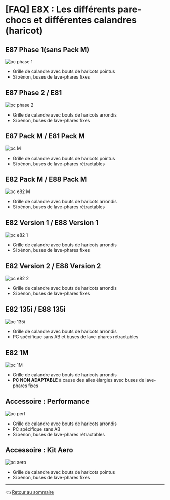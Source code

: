 # [FAQ] E8X : Les différents pare-chocs et différentes calandres (haricot)

## E87 Phase 1(sans Pack M)

![pc phase 1](../images/parechocs/pc_phase1.jpg)

- Grille de calandre avec bouts de haricots pointus
- Si xénon, buses de lave-phares fixes

## E87 Phase 2 / E81

![pc phase 2](../images/parechocs/pc_phase2.jpg)

- Grille de calandre avec bouts de haricots arrondis
- Si xénon, buses de lave-phares fixes

## E87 Pack M / E81 Pack M

![pc M](../images/parechocs/pc_packM.jpg)

- Grille de calandre avec bouts de haricots pointus
- Si xénon, buses de lave-phares rétractables

## E82 Pack M / E88 Pack M

![pc e82 M](../images/parechocs/pc_e82_88_M.jpg)

- Grille de calandre avec bouts de haricots arrondis
- Si xénon, buses de lave-phares rétractables

## E82 Version 1 / E88 Version 1

![pc e82 1](../images/parechocs/pc_e82_88_1.jpg)

- Grille de calandre avec bouts de haricots arrondis
- Si xénon, buses de lave-phares fixes

## E82 Version 2 / E88 Version 2

![pc e82 2](../images/parechocs/pc_e82_88_2.jpg)

- Grille de calandre avec bouts de haricots arrondis
- Si xénon, buses de lave-phares fixes

## E82 135i / E88 135i

![pc 135i](../images/parechocs/pc_135i.jpg)

- Grille de calandre avec bouts de haricots arrondis
- PC spécifique sans AB et buses de lave-phares rétractables

## E82 1M

![pc 1M](../images/parechocs/pc_1M.jpg)

- Grille de calandre avec bouts de haricots arrondis
- **PC NON ADAPTABLE** à cause des ailes élargies avec buses de lave-phares fixes

## Accessoire : Performance

![pc perf](../images/parechocs/pc_performance.jpg)

- Grille de calandre avec bouts de haricots arrondis
- PC spécifique sans AB
- Si xénon, buses de lave-phares rétractables

## Accessoire : Kit Aero

![pc aero](../images/parechocs/pc_kit_aero.jpg)

- Grille de calandre avec bouts de haricots pointus
- Si xénon, buses de lave-phares fixes

---
:point_left: [Retour au sommaire](../README.md#sommaire)
